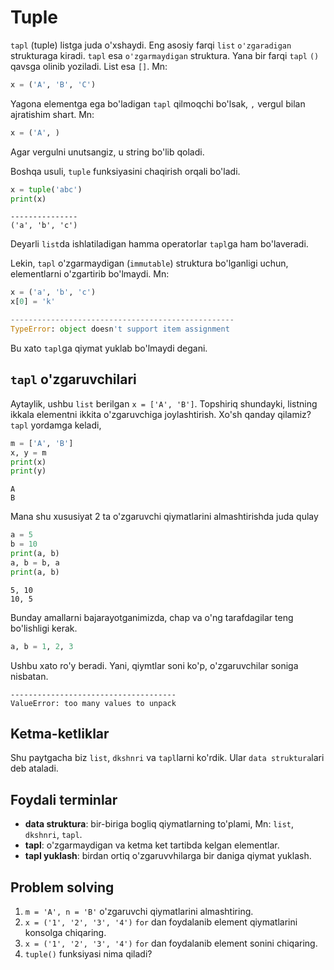 # Tuple 

`tapl` (tuple) listga juda o'xshaydi. Eng asosiy farqi `list` `o'zgaradigan` strukturaga
kiradi. `tapl` esa `o'zgarmaydigan` struktura. Yana bir farqi `tapl` `()` qavsga olinib yoziladi. 
List esa `[]`. Mn:

```python
x = ('A', 'B', 'C')
```

Yagona elementga ega bo'ladigan `tapl` qilmoqchi bo'lsak, `,` vergul bilan ajratishim shart. Mn:

```python
x = ('A', )
```

Agar vergulni unutsangiz, u string bo'lib qoladi.

Boshqa usuli, `tuple` funksiyasini chaqirish orqali bo'ladi.

```python
x = tuple('abc')
print(x)
```

```commandline
---------------
('a', 'b', 'c')
```

Deyarli `list`da ishlatiladigan hamma operatorlar `tapl`ga ham bo'laveradi.

Lekin, `tapl` o'zgarmaydigan (`immutable`) struktura bo'lganligi uchun, elementlarni o'zgartirib 
bo'lmaydi. Mn:

```python
x = ('a', 'b', 'c')
x[0] = 'k'
```

```python
--------------------------------------------------
TypeError: object doesn't support item assignment
```

Bu xato `tapl`ga qiymat yuklab bo'lmaydi degani.




## `tapl` o'zgaruvchilari

Aytaylik, ushbu `list` berilgan `x = ['A', 'B']`. Topshiriq shundayki, listning ikkala elementni
ikkita o'zgaruvchiga joylashtirish. Xo'sh qanday qilamiz? `tapl` yordamga keladi,

```python
m = ['A', 'B']
x, y = m
print(x)
print(y)
```
```commandline
A
B
```

Mana shu xususiyat 2 ta o'zgaruvchi qiymatlarini almashtirishda juda qulay

```python
a = 5
b = 10
print(a, b)
a, b = b, a
print(a, b)
```


```commandline
5, 10
10, 5
```

Bunday amallarni bajarayotganimizda, chap va o'ng tarafdagilar teng bo'lishligi kerak.

```python
a, b = 1, 2, 3
```

Ushbu xato ro'y beradi. Yani, qiymtlar soni ko'p, o'zgaruvchilar soniga nisbatan.

```commandline
-------------------------------------
ValueError: too many values to unpack
```


## Ketma-ketliklar

Shu paytgacha biz `list`, `dkshnri` va `tapl`larni ko'rdik. Ular `data struktura`lari deb ataladi. 



## Foydali terminlar

- **data struktura**: bir-biriga bogliq qiymatlarning to'plami, Mn: `list`, `dkshnri`, `tapl`.
- **tapl**: o'zgarmaydigan va ketma ket tartibda kelgan elementlar.
- **tapl yuklash**: birdan ortiq o'zgaruvvhilarga bir daniga qiymat yuklash.


## Problem solving

1. `m = 'A', n = 'B'` o'zgaruvchi qiymatlarini almashtiring.
2. `x = ('1', '2', '3', '4')` `for` dan foydalanib element qiymatlarini konsolga chiqaring.
3. `x = ('1', '2', '3', '4')` `for` dan foydalanib element sonini chiqaring.
4. `tuple()` funksiyasi nima qiladi?
